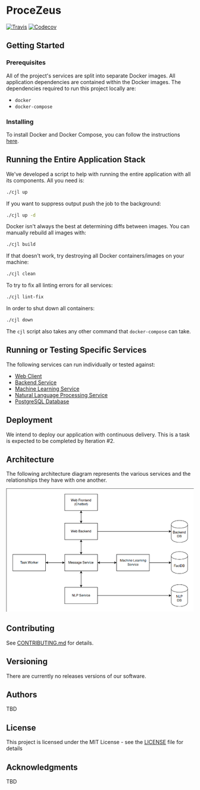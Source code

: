 # ProceZeus

[![Travis](https://img.shields.io/travis/Cyberjusticelab/JusticeAI.svg)](https://travis-ci.org/Cyberjusticelab/JusticeAI/) [![Codecov](https://img.shields.io/codecov/c/github/codecov/example-python.svg)](https://codecov.io/gh/Cyberjusticelab/JusticeAI)

## Getting Started

### Prerequisites

All of the project's services are split into separate Docker images. All application dependencies are contained within the Docker images. The dependencies required to run this project locally are:

- `docker`
- `docker-compose`

### Installing

To install Docker and Docker Compose, you can follow the instructions [here](https://docs.docker.com/).

## Running the Entire Application Stack

We've developed a script to help with running the entire application with all its components. All you need is:

```bash
./cjl up
```

If you want to suppress output push the job to the background:

```bash
./cjl up -d
```

Docker isn't always the best at determining diffs between images. You can manually rebuild all images with:

```bash
./cjl build
```

If that doesn't work, try destroying all Docker containers/images on your machine:

```bash
./cjl clean
```

To try to fix all linting errors for all services:

```bash
./cjl lint-fix
```

In order to shut down all containers:

```bash
./cjl down
```

The `cjl` script also takes any other command that `docker-compose` can take.

## Running or Testing Specific Services

The following services can run individually or tested against:
- [Web Client](src/web_client/README.md)
- [Backend Service](src/backend_service/README.md)
- [Machine Learning Service](src/ml_service/README.md)
- [Natural Language Processing Service](src/nlp_service/README.md)
- [PostgreSQL Database](src/postgresql_db/README.md)

## Deployment

We intend to deploy our application with continuous delivery. This is a task is expected to be completed by Iteration #2.

## Architecture

The following architecture diagram represents the various services and the relationships they have with one another.

![High Level Architecture](/images/high-level-architecture.png)

## Contributing
See [CONTRIBUTING.md](CONTRIBUTING.md) for details.

## Versioning

There are currently no releases versions of our software.

## Authors

TBD

## License

This project is licensed under the MIT License - see the [LICENSE](LICENSE) file for details

## Acknowledgments

TBD
